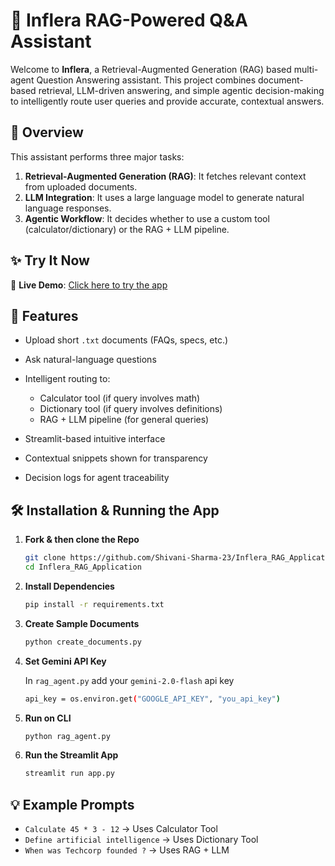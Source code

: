 # 🤖 Inflera RAG-Powered Q\&A Assistant

Welcome to **Inflera**, a Retrieval-Augmented Generation (RAG) based multi-agent Question Answering assistant. This project combines document-based retrieval, LLM-driven answering, and simple agentic decision-making to intelligently route user queries and provide accurate, contextual answers.

## 🧠 Overview

This assistant performs three major tasks:

1. **Retrieval-Augmented Generation (RAG)**: It fetches relevant context from uploaded documents.
2. **LLM Integration**: It uses a large language model to generate natural language responses.
3. **Agentic Workflow**: It decides whether to use a custom tool (calculator/dictionary) or the RAG + LLM pipeline.

## ✨ Try It Now
🔗 **Live Demo**: [Click here to try the app](https://inflera-rag-app.streamlit.app/)

## 🚀 Features

* Upload short `.txt` documents (FAQs, specs, etc.)
* Ask natural-language questions
* Intelligent routing to:

  * Calculator tool (if query involves math)
  * Dictionary tool (if query involves definitions)
  * RAG + LLM pipeline (for general queries)
    
* Streamlit-based intuitive interface
* Contextual snippets shown for transparency
* Decision logs for agent traceability


## 🛠️ Installation & Running the App

1. **Fork & then clone the Repo**

   ```bash
   git clone https://github.com/Shivani-Sharma-23/Inflera_RAG_Application.git
   cd Inflera_RAG_Application
   ```

2. **Install Dependencies**

   ```bash
   pip install -r requirements.txt
   ```


3. **Create Sample Documents**

      ```bash
   python create_documents.py
   ```
   
4. **Set Gemini API Key**

   In `rag_agent.py` add your `gemini-2.0-flash` api key

   ```bash
   api_key = os.environ.get("GOOGLE_API_KEY", "you_api_key")
   ```
5. **Run on CLI**

   ```bash
   python rag_agent.py
   ```
6. **Run the Streamlit App**

   ```bash
   streamlit run app.py
   ```


## 💡 Example Prompts

* `Calculate 45 * 3 - 12` → Uses Calculator Tool
* `Define artificial intelligence` → Uses Dictionary Tool
* `When was Techcorp founded ?` → Uses RAG + LLM
